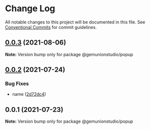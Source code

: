 # Change Log

All notable changes to this project will be documented in this file.
See [Conventional Commits](https://conventionalcommits.org) for commit guidelines.

## [0.0.3](https://github.com/gemunionstudio/common-packages/compare/@gemunionstudio/popup@0.0.2...@gemunionstudio/popup@0.0.3) (2021-08-06)

**Note:** Version bump only for package @gemunionstudio/popup





## [0.0.2](https://github.com/gemunionstudio/common-packages/compare/@gemunionstudio/popup@0.0.1...@gemunionstudio/popup@0.0.2) (2021-07-24)


### Bug Fixes

* name ([2d72dc4](https://github.com/gemunionstudio/common-packages/commit/2d72dc44efbbfbbe0fdd5163254492fa9370f494))





## 0.0.1 (2021-07-23)

**Note:** Version bump only for package @gemunionstudio/popup

